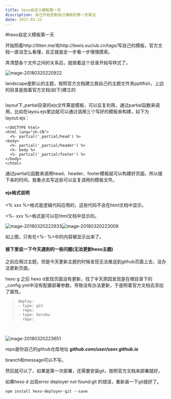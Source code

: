 ```yaml
---
title: hexo自定义模板第一天
discription: 自己开始定制自己模板的第一天笔记
date: 2017-03-22 
---
```


#hexo自定义模板第一天

开始照着http://litten.me/和http://lewis.suclub.cn/tags/写自己的模板，官方文档一直没怎么看懂，反正就是走一步看一步慢慢摸索。

弄清楚各个文件之间的关系后，就按着这个目录开始写样式了。

![mage-20180320220922](/var/folders/5b/9clfljmj5vs68vftm769y28r0000gn/T/abnerworks.Typora/image-201803202209227.png)
<!-- more -->

landscape是默认的主题，按照官方文档建立我自己的主题文件夹ppttfish，上边的目录是按着官方文档(如下)建立的

> ```
>
> ```

layout下_partial目录的ejs文件算是模板，可以反复利用，通过partial函数来调用，比如在layou.ejs里边就可以通过调用三个写好的模板来构建，如下为layout.ejs：

```
<!DOCTYPE html>
<html lang="zh-CN">
  <%- partial('_partial/head') %>
<body>
  <%- partial('_partial/header') %>
  <%- body %>
  <%- partial('_partial/footer') %>
</body>
</html>
```

通过partial()函数来调用head、header、footer模板就可以构建好页面，所以接下来的时间，我重点去写这些可以反复调用的模板文件。



#### ejs格式说明

<% xxx %>格式是逻辑代码应用的，这些代码不会在html文档中显示。

<%- xxx %>格式是可以在html文档中显示的。

![mage-20180320222933](/var/folders/5b/9clfljmj5vs68vftm769y28r0000gn/T/abnerworks.Typora/image-201803202229330.png)![mage-20180320223009](/var/folders/5b/9clfljmj5vs68vftm769y28r0000gn/T/abnerworks.Typora/image-201803202230096.png)

如上图，只有在<%- %>中的内容被显示出来了。

#### 接下里说一下今天遇到的一些问题(无法更新hexo主题)

之前应用过主题，但是今天更新主题的时候发现无法推送到github页面上去，没办法更新页面。

hexo g 之后 hexo d发现页面没有更新，找了半天原因发现是在根目录下的_config.yml中没有配置部署参数，导致没有办法更新，于是照着官方文档去添加了属性。

> ```
> deploy:
> - type: git
>   repo:
> - type: heroku
>   repo:
> ```

​                                                                           <!--hexo官方文档-->

![mage-20180320223651](/var/folders/5b/9clfljmj5vs68vftm769y28r0000gn/T/abnerworks.Typora/image-201803202236511.png)

repo是你自己的github仓库地址 ***github.com/user/user.github.io***

branch和message可以不写。

然后就可以了，如果是第一次部署，还需要安装git，按照官方文档来部署就好。

如果hexo d 出现error deployer not found:git 的错误，重新装一下git就好了。

```
npm install hexo-deployer-git --save
```

